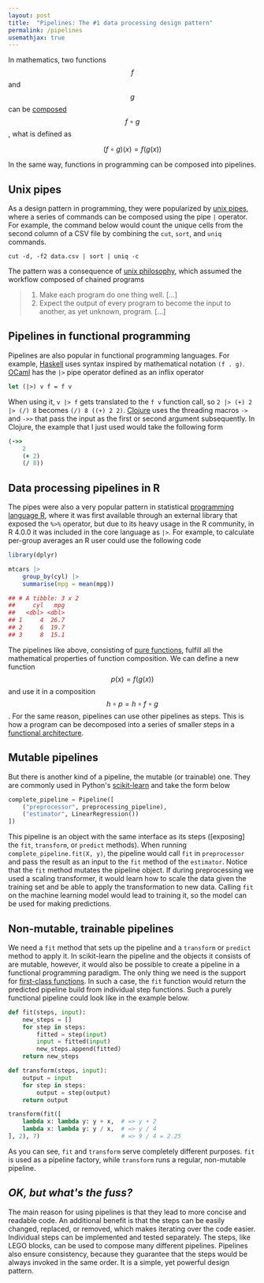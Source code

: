 ```yaml
---
layout: post
title:  "Pipelines: The #1 data processing design pattern"
permalink: /pipelines
usemathjax: true
---
```


In mathematics, two functions $$f$$ and $$g$$ can be [composed] $$f \circ g$$, what is defined as

$$
(f \circ g)(x) = f(g(x))
$$

In the same way, functions in programming can be composed into pipelines.

## Unix pipes

As a design pattern in programming, they were popularized by [unix pipes], where a series of commands can be 
composed using the pipe `|` operator. For example, the command below would count the unique cells from the second
column of a CSV file by combining the `cut`, `sort`, and `uniq` commands.

```shell
cut -d, -f2 data.csv | sort | uniq -c
```

The pattern was a consequence of [unix philosophy], which assumed the workflow composed
of chained programs

> 1. Make each program do one thing well. [...]
> 2. Expect the output of every program to become the input to another, as yet unknown, program. [...]

## Pipelines in functional programming

Pipelines are also popular in functional programming languages. For example, [Haskell] uses syntax inspired by mathematical
notation `(f . g)`. [OCaml] has the `|>` pipe operator defined as an inflix operator

```ocaml
let (|>) v f = f v
```

When using it, `v |> f` gets translated to the `f v` function call, so `2 |> (+) 2 |> (/) 8` becomes
`(/) 8 ((+) 2 2)`. [Clojure] uses the threading macros `->` and `->>` that pass the input as 
the first or second argument subsequently. In Clojure, the example that I just used would take
the following form

```clojure
(->>
    2
    (+ 2)
    (/ 8))
```

## Data processing pipelines in R

The pipes were also a very popular pattern in statistical [programming language R], where it was first available through
an external library that exposed the `%>%` operator, but due to its heavy usage in the R community, in R 4.0.0 it was
included in the core language as `|>`. For example, to calculate per-group averages an R user could use the following
code

```r
library(dplyr) 

mtcars |>
    group_by(cyl) |>
    summarise(mpg = mean(mpg))

## # A tibble: 3 x 2
##     cyl   mpg
##   <dbl> <dbl>
## 1     4  26.7
## 2     6  19.7
## 3     8  15.1
```

The pipelines like above, consisting of [pure functions], fulfill all the mathematical properties of function
composition. We can define a new function $$p(x) = f(g(x))$$ and use it in a composition $$h \circ p = h \circ f \circ g$$.
For the same reason, pipelines can use other pipelines as steps. This is how a program can be decomposed into a series
of smaller steps in a [functional architecture].

## Mutable pipelines

But there is another kind of a pipeline, the mutable (or trainable) one. They are commonly used in Python's [scikit-learn]
and take the form below

```python
complete_pipeline = Pipeline([
    ("preprocessor", preprocessing_pipeline),
    ("estimator", LinearRegression())
])
```

This pipeline is an object with the same interface as its steps ([exposing] the `fit`, `transform`, or `predict` methods).
When running `complete_pipeline.fit(X, y)`, the pipeline would call `fit` in `preprocessor` and pass the result as an
input to the `fit` method of the `estimator`. Notice that the `fit` method mutates the pipeline object. If during
preprocessing we used a scaling transformer, it would learn how to scale the data given the training set and be able
to apply the transformation to new data. Calling `fit` on the machine learning model would lead to training it, so
the model can be used for making predictions.

## Non-mutable, trainable pipelines

We need a `fit` method that sets up the pipeline and a `transform` or `predict` method to apply it.
In scikit-learn the pipeline and the objects it consists of are mutable, however, it would also be possible to create
a pipeline in a functional programming paradigm. The only thing we need is the support for [first-class functions].
In such a case, the `fit` function would return the predicted pipeline build from individual step functions. 
Such a purely functional pipeline could look like in the example below.

```python
def fit(steps, input):
    new_steps = []
    for step in steps:
        fitted = step(input)
        input = fitted(input)
        new_steps.append(fitted)
    return new_steps

def transform(steps, input):
    output = input
    for step in steps:
        output = step(output)
    return output

transform(fit([
    lambda x: lambda y: y + x,  # => y + 2
    lambda x: lambda y: y / x,  # => y / 4
], 2), 7)                       # => 9 / 4 = 2.25
```

As you can see, `fit` and `transform` serve completely different purposes. `fit` is used as a pipeline factory,
while `transform` runs a regular, non-mutable pipeline.

## *OK, but what's the fuss?*

The main reason for using pipelines is that they lead to more concise and readable code.
An additional benefit is that the steps can be easily changed, replaced, or removed, which makes iterating over the
code easier. Individual steps can be implemented and tested separately. The steps, like LEGO blocks, can be used to
compose many different pipelines. Pipelines also ensure consistency, because they guarantee that the steps would be
always invoked in the same order. It is a simple, yet powerful design pattern.


 [composed]: https://en.wikipedia.org/wiki/Function_composition
 [pure functions]: https://en.wikipedia.org/wiki/Pure_function
 [unix pipes]: https://en.wikipedia.org/wiki/Pipeline_(Unix)
 [unix philosophy]: https://en.wikipedia.org/wiki/Unix_philosophy
 [haskell]: https://wiki.haskell.org/Function_composition
 [ocaml]: https://stackoverflow.com/questions/8986010/is-it-possible-to-use-pipes-in-ocaml
 [clojure]: https://clojure.org/guides/threading_macros
 [programming language r]: https://www.r-bloggers.com/2021/05/the-new-r-pipe/
 [functional architecture]: https://www.goodreads.com/book/show/34921689-domain-modeling-made-functional
 [scikit-learn]: https://mahmoudyusof.github.io/general/scikit-learn-pipelines/
 [exposing methods]: https://scikit-learn.org/stable/modules/generated/sklearn.pipeline.Pipeline.html
 [python's]: https://www.youtube.com/watch?v=BFaadIqWlAg
 [first-class functions]: https://en.wikipedia.org/wiki/First-class_function
